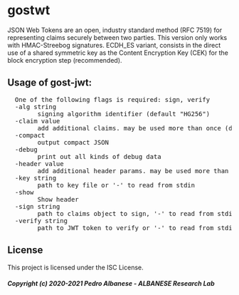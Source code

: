 # gostwt
JSON Web Tokens are an open, industry standard method (RFC 7519) for representing claims securely between two parties. This version only works with HMAC-Streebog signatures. ECDH_ES variant, consists in the direct use of a shared symmetric key as the Content Encryption Key (CEK) for the block encryption step (recommended). 

## Usage of gost-jwt:
<pre>  One of the following flags is required: sign, verify
  -alg string
        signing algorithm identifier (default "HG256")
  -claim value
        add additional claims. may be used more than once (default {})
  -compact
        output compact JSON
  -debug
        print out all kinds of debug data
  -header value
        add additional header params. may be used more than once (default {})
  -key string
        path to key file or '-' to read from stdin
  -show
        Show header
  -sign string
        path to claims object to sign, '-' to read from stdin, or '+' to use only -claim args
  -verify string
        path to JWT token to verify or '-' to read from stdin
</pre>
        
## License

This project is licensed under the ISC License.

##### Copyright (c) 2020-2021 Pedro Albanese - ALBANESE Research Lab
